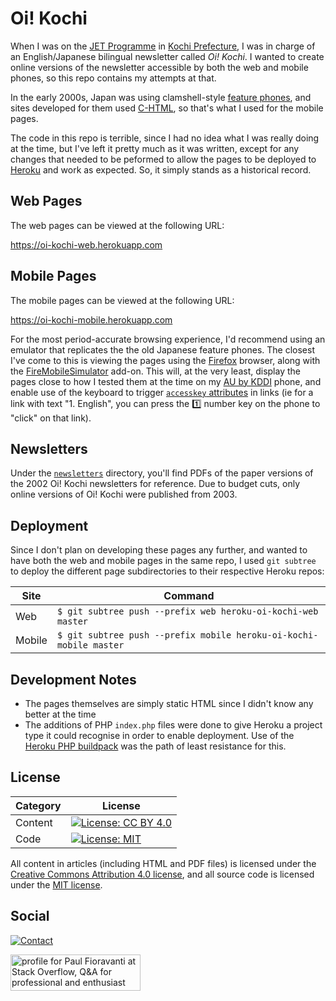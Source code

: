 # Oi! Kochi

When I was on the [JET Programme][jet-programme] in
[Kochi Prefecture][kochi-prefecture], I was in charge of an English/Japanese
bilingual newsletter called _Oi! Kochi_.  I wanted to create online versions
of the newsletter accessible by both the web and mobile phones, so this repo
contains my attempts at that.

In the early 2000s, Japan was using clamshell-style
[feature phones][feature-phones], and sites developed for them used
[C-HTML][C-HTML], so that's what I used for the mobile pages.

The code in this repo is terrible, since I had no idea what I was really doing
at the time, but I've left it pretty much as it was written, except for any
changes that needed to be peformed to allow the pages to be deployed to
[Heroku][heroku] and work as expected.
So, it simply stands as a historical record.

## Web Pages

The web pages can be viewed at the following URL:

https://oi-kochi-web.herokuapp.com

## Mobile Pages

The mobile pages can be viewed at the following URL:

https://oi-kochi-mobile.herokuapp.com

For the most period-accurate browsing experience, I'd recommend using an
emulator that replicates the the old Japanese feature phones.
The closest I've come to this is viewing the pages using the
[Firefox][firefox] browser, along with the
[FireMobileSimulator][fire-mobile-simulator] add-on. This will, at the very
least, display the pages close to how I tested them at the time on my
[AU by KDDI][au-by-kddi] phone, and enable use of the keyboard to trigger
[`accesskey` attributes][access-key] in links (ie for a link with text
"1. English", you can press the :one: number key on the phone to "click" on
that link).

## Newsletters

Under the [`newsletters`][newsletters] directory, you'll find PDFs of the paper
versions of the 2002 Oi! Kochi newsletters for reference. Due to budget cuts,
only online versions of Oi! Kochi were published from 2003.

## Deployment

Since I don't plan on developing these pages any further, and wanted to have
both the web and mobile pages in the same repo, I used `git subtree` to deploy
the different page subdirectories to their respective Heroku repos:

| Site   |                            Command                                 |
|--------|--------------------------------------------------------------------|
| Web    | `$ git subtree push --prefix web heroku-oi-kochi-web master`       |
| Mobile | `$ git subtree push --prefix mobile heroku-oi-kochi-mobile master` |

## Development Notes

- The pages themselves are simply static HTML since I didn't know any better at
  the time
- The additions of PHP `index.php` files were done to give Heroku a project
  type it could recognise in order to enable deployment.
  Use of the [Heroku PHP buildpack][heroku-php-buildpack] was the path of
  least resistance for this.

## License

| Category |                         License                           |
|----------|-----------------------------------------------------------|
| Content  | [![License: CC BY 4.0][license-cc-badge]][license-cc-url] |
| Code     | [![License: MIT][license-mit-badge]][license-mit-url]     |

All content in articles (including HTML and PDF files) is licensed
under the [Creative Commons Attribution 4.0 license][license-cc],
and all source code is licensed under the [MIT license][license-mit].

## Social

[![Contact][twitter-badge]][twitter-url]

<a href="http://stackoverflow.com/users/567863/paul-fioravanti">
  <img src="http://stackoverflow.com/users/flair/567863.png"
       width="208"
       height="58"
       alt="profile for Paul Fioravanti at Stack Overflow, Q&amp;A for professional and enthusiast programmers"
       title="profile for Paul Fioravanti at Stack Overflow, Q&amp;A for professional and enthusiast programmers">
</a>

[access-key]: https://en.wikipedia.org/wiki/Access_key
[au-by-kddi]: https://en.wikipedia.org/wiki/Au_(mobile_phone_company)
[C-HTML]: https://en.wikipedia.org/wiki/C-HTML
[feature-phones]: https://en.wikipedia.org/wiki/Feature_phone#Japan
[firefox]: https://www.mozilla.org/en-US/firefox/new/
[fire-mobile-simulator]: https://addons.mozilla.org/en-US/firefox/addon/firemobilesimulator/
[heroku]: https://www.heroku.com
[heroku-php-buildpack]: https://elements.heroku.com/buildpacks/heroku/heroku-buildpack-php
[jet-programme]: http://jetprogramme.org/en/
[kochi-prefecture]: https://en.wikipedia.org/wiki/K%C5%8Dchi_Prefecture
[license-cc]: LICENSE-CC-BY-4.0.txt
[license-cc-badge]: https://licensebuttons.net/l/by/4.0/80x15.png
[license-cc-url]: https://creativecommons.org/licenses/by/4.0/
[license-mit]: LICENSE-MIT.txt
[license-mit-badge]: https://img.shields.io/badge/License-MIT-lightgrey.svg
[license-mit-url]: https://opensource.org/licenses/MIT
[newsletters]: https://github.com/paulfioravanti/oi-kochi/tree/master/newsletters
[twitter-badge]: https://img.shields.io/badge/contact-%40paulfioravanti-blue.svg
[twitter-url]: https://twitter.com/paulfioravanti
